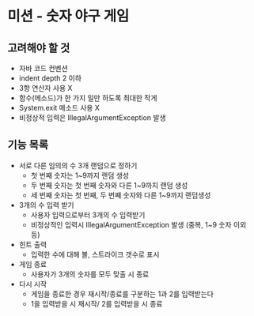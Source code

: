# 미션 - 숫자 야구 게임

## 고려해야 할 것
- 자바 코드 컨벤션
- indent depth 2 이하
- 3항 연산자 사용 X 
- 함수(메소드)가 한 가지 일만 하도록 최대한 작게
- System.exit 메소드 사용 X
- 비정상적 입력은 IllegalArgumentException 발생

## 기능 목록
- 서로 다른 임의의 수 3개 랜덤으로 정하기
  - 첫 번째 숫자는 1~9까지 랜덤 생성
  - 두 번째 숫자는 첫 번째 숫자와 다른 1~9까지 랜덤 생성
  - 세 번째 숫자는 첫 번째, 두 번째 숫자와 다른 1~9까지 랜덤생성
- 3개의 수 입력 받기
  - 사용자 입력으로부터 3개의 수 입력받기
  - 비정상적인 입력시 IllegalArgumentException 발생 (중복, 1~9 숫자 이외 등)
- 힌트 출력
  - 입력한 수에 대해 볼, 스트라이크 갯수로 표시
- 게임 종료
  - 사용자가 3개의 숫자를 모두 맞출 시 종료
- 다시 시작
  - 게임을 종료한 경우 재시작/종료를 구분하는 1과 2를 입력받는다
  - 1을 입력받을 시 재시작/ 2를 입력받을 시 종료